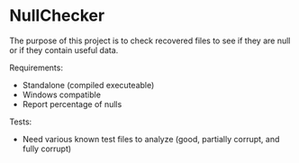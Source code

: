 # NullChecker

The purpose of this project is to check recovered files to see if they are null or if they contain useful data.

Requirements:
  * Standalone (compiled executeable)
  * Windows compatible
  * Report percentage of nulls
  
Tests:
  * Need various known test files to analyze (good, partially corrupt, and fully corrupt)
